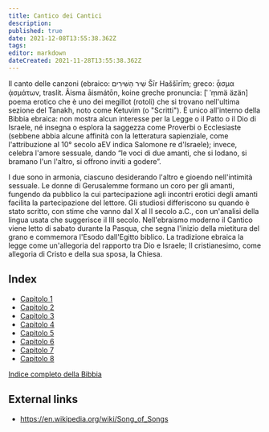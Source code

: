 ```yaml
---
title: Cantico dei Cantici
description: 
published: true
date: 2021-12-08T13:55:38.362Z
tags: 
editor: markdown
dateCreated: 2021-11-28T13:55:38.362Z
---
```


Il canto delle canzoni (ebraico: שִׁיר הַשִּׁירִים Šīr Haššīrīm; greco: ᾆσμα ᾀσμάτων, traslit. Âisma āismátōn, koine greche pronuncia: [ˈ ˈm̠mä äzän] poema erotico che è uno dei megillot (rotoli) che si trovano nell'ultima sezione del Tanakh, noto come Ketuvim (o "Scritti"). È unico all'interno della Bibbia ebraica: non mostra alcun interesse per la Legge o il Patto o il Dio di Israele, né insegna o esplora la saggezza come Proverbi o Ecclesiaste (sebbene abbia alcune affinità con la letteratura sapienziale, come l'attribuzione al 10° secolo aEV indica Salomone re d'Israele); invece, celebra l'amore sessuale, dando “le voci di due amanti, che si lodano, si bramano l'un l'altro, si offrono inviti a godere”.

I due sono in armonia, ciascuno desiderando l'altro e gioendo nell'intimità sessuale. Le donne di Gerusalemme formano un coro per gli amanti, fungendo da pubblico la cui partecipazione agli incontri erotici degli amanti facilita la partecipazione del lettore. Gli studiosi differiscono su quando è stato scritto, con stime che vanno dal X al II secolo a.C., con un'analisi della lingua usata che suggerisce il III secolo. Nell'ebraismo moderno il Cantico viene letto di sabato durante la Pasqua, che segna l'inizio della mietitura del grano e commemora l'Esodo dall'Egitto biblico. La tradizione ebraica la legge come un'allegoria del rapporto tra Dio e Israele; Il cristianesimo, come allegoria di Cristo e della sua sposa, la Chiesa. 

## Index

- [Capitolo 1](/it/Bible/Song_of_Solomon/1)
- [Capitolo 2](/it/Bible/Song_of_Solomon/2)
- [Capitolo 3](/it/Bible/Song_of_Solomon/3)
- [Capitolo 4](/it/Bible/Song_of_Solomon/4)
- [Capitolo 5](/it/Bible/Song_of_Solomon/5)
- [Capitolo 6](/it/Bible/Song_of_Solomon/6)
- [Capitolo 7](/it/Bible/Song_of_Solomon/7)
- [Capitolo 8](/it/Bible/Song_of_Solomon/8)


[Indice completo della Bibbia](/it/index/bible)


## External links

- https://en.wikipedia.org/wiki/Song_of_Songs